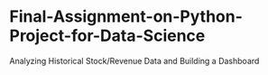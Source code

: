 # Final-Assignment-on-Python-Project-for-Data-Science
Analyzing Historical Stock/Revenue Data and Building a Dashboard
